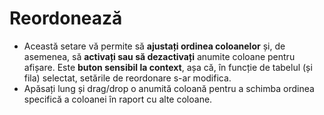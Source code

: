 # **Reordonează**


- Această setare vă permite să **ajustați ordinea coloanelor** și, de asemenea, să **activați sau să dezactivați** anumite coloane pentru afișare. Este **buton sensibil la context**, așa că, în funcție de tabelul (și fila) selectat, setările de reordonare s-ar modifica.
- Apăsați lung și drag/drop o anumită coloană pentru a schimba ordinea specifică a coloanei în raport cu alte coloane.
